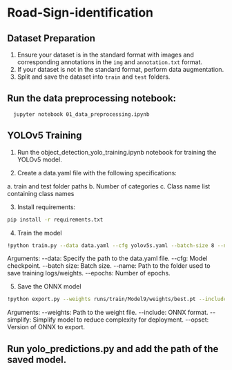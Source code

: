 # Road-Sign-identification

## Dataset Preparation
1. Ensure your dataset is in the standard format with images and corresponding annotations in the `img` and `annotation.txt` format.
2. If your dataset is not in the standard format, perform data augmentation.
3. Split and save the dataset into `train` and `test` folders.

## Run the data preprocessing notebook:
```shell
  jupyter notebook 01_data_preprocessing.ipynb
```
## YOLOv5 Training
1. Run the object_detection_yolo_training.ipynb notebook for training the YOLOv5 model.

2. Create a data.yaml file with the following specifications:

a. train and test folder paths
b. Number of categories
c. Class name list containing class names

3. Install requirements:
```bash
pip install -r requirements.txt
```
4. Train the model
```bash
!python train.py --data data.yaml --cfg yolov5s.yaml --batch-size 8 --name Model --epochs 20
```
Arguments:
--data: Specify the path to the data.yaml file.
--cfg: Model checkpoint.
--batch size: Batch size.
--name: Path to the folder used to save training logs/weights.
--epochs: Number of epochs.

5. Save the ONNX model
```bash
!python export.py --weights runs/train/Model9/weights/best.pt --include onnx --simplify --opset 12
```
Arguments:
--weights: Path to the weight file.
--include: ONNX format.
--simplify: Simplify model to reduce complexity for deployment.
--opset: Version of ONNX to export.

## Run yolo_predictions.py and add the path of the saved model.
